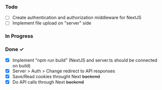 ### Todo

- [ ] Create authentication and authorization middleware for NextJS
- [ ] Implement file upload on "server" side
<!-- - [ ] Work on the website ~3d #feat @john 2020-03-20 -->
<!-- - [ ] Fix the homepage ~1d #bug @jane -->
  <!-- - [ ] Sub-task or description -->

### In Progress

### Done ✓

- [x] Implement "npm run build" (NextJS and server.ts should be connected on build)
- [x] Server > Auth > Change redirect to API responses
- [x] Save/Read cookies throught Next ~~backend~~
- [x] Do API calls through Next ~~backend~~
